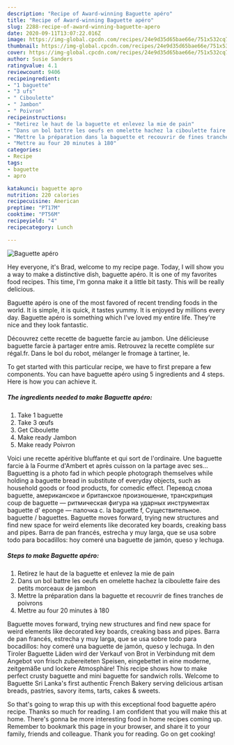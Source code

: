```yaml
---
description: "Recipe of Award-winning Baguette apéro"
title: "Recipe of Award-winning Baguette apéro"
slug: 2288-recipe-of-award-winning-baguette-apero
date: 2020-09-11T13:07:22.016Z
image: https://img-global.cpcdn.com/recipes/24e9d35d65bae66e/751x532cq70/baguette-apero-photo-principale-de-la-recette.jpg
thumbnail: https://img-global.cpcdn.com/recipes/24e9d35d65bae66e/751x532cq70/baguette-apero-photo-principale-de-la-recette.jpg
cover: https://img-global.cpcdn.com/recipes/24e9d35d65bae66e/751x532cq70/baguette-apero-photo-principale-de-la-recette.jpg
author: Susie Sanders
ratingvalue: 4.1
reviewcount: 9406
recipeingredient:
- "1 baguette"
- "3 ufs"
- " Ciboulette"
- " Jambon"
- " Poivron"
recipeinstructions:
- "Retirez le haut de la baguette et enlevez la mie de pain"
- "Dans un bol battre les oeufs en omelette hachez la ciboulette faire des petits morceaux de jambon"
- "Mettre la préparation dans la baguette et recouvrir de fines tranches de poivrons"
- "Mettre au four 20 minutes à 180"
categories:
- Recipe
tags:
- baguette
- apro

katakunci: baguette apro 
nutrition: 220 calories
recipecuisine: American
preptime: "PT17M"
cooktime: "PT56M"
recipeyield: "4"
recipecategory: Lunch

---
```



![Baguette apéro](https://img-global.cpcdn.com/recipes/24e9d35d65bae66e/751x532cq70/baguette-apero-photo-principale-de-la-recette.jpg)

Hey everyone, it's Brad, welcome to my recipe page. Today, I will show you a way to make a distinctive dish, baguette apéro. It is one of my favorites food recipes. This time, I'm gonna make it a little bit tasty. This will be really delicious.

Baguette apéro is one of the most favored of recent trending foods in the world. It is simple, it is quick, it tastes yummy. It is enjoyed by millions every day. Baguette apéro is something which I've loved my entire life. They're nice and they look fantastic.

Découvrez cette recette de baguette farcie au jambon. Une délicieuse baguette farcie à partager entre amis. Retrouvez la recette complète sur régal.fr. Dans le bol du robot, mélanger le fromage à tartiner, le.


To get started with this particular recipe, we have to first prepare a few components. You can have baguette apéro using 5 ingredients and 4 steps. Here is how you can achieve it.

<!--inarticleads1-->

##### The ingredients needed to make Baguette apéro:

1. Take 1 baguette
1. Take 3 œufs
1. Get  Ciboulette
1. Make ready  Jambon
1. Make ready  Poivron


Voici une recette apéritive bluffante et qui sort de l&#39;ordinaire. Une baguette farcie à la Fourme d&#39;Ambert et après cuisson on la partage avec ses… Baguetting is a photo fad in which people photograph themselves while holding a baguette bread in substitute of everyday objects, such as household goods or food products, for comedic effect. Перевод слова baguette, американское и британское произношение, транскрипция coup de baguette — ритмическая фигура на ударных инструментах baguette d&#39; eponge — палочка с. la baguette f, Существительное. baguette / baguettes. Baguette moves forward, trying new structures and find new space for weird elements like decorated key boards, creaking bass and pipes. Barra de pan francés, estrecha y muy larga, que se usa sobre todo para bocadillos: hoy comeré una baguette de jamón, queso y lechuga. 

<!--inarticleads2-->

##### Steps to make Baguette apéro:

1. Retirez le haut de la baguette et enlevez la mie de pain
1. Dans un bol battre les oeufs en omelette hachez la ciboulette faire des petits morceaux de jambon
1. Mettre la préparation dans la baguette et recouvrir de fines tranches de poivrons
1. Mettre au four 20 minutes à 180


Baguette moves forward, trying new structures and find new space for weird elements like decorated key boards, creaking bass and pipes. Barra de pan francés, estrecha y muy larga, que se usa sobre todo para bocadillos: hoy comeré una baguette de jamón, queso y lechuga. In den Tiroler Baguette Läden wird der Verkauf von Brot in Verbindung mit dem Angebot von frisch zubereiteten Speisen, eingebettet in eine moderne, zeitgemäße und lockere Atmosphäre! This recipe shows how to make perfect crusty baguette and mini baguette for sandwich rolls. Welcome to Baguette Sri Lanka&#39;s first authentic French Bakery serving delicious artisan breads, pastries, savory items, tarts, cakes &amp; sweets. 

So that's going to wrap this up with this exceptional food baguette apéro recipe. Thanks so much for reading. I am confident that you will make this at home. There's gonna be more interesting food in home recipes coming up. Remember to bookmark this page in your browser, and share it to your family, friends and colleague. Thank you for reading. Go on get cooking!
